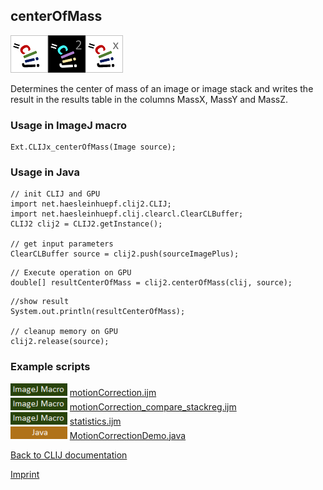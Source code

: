 ## centerOfMass
![Image](images/mini_clij1_logo.png)![Image](images/mini_clij2_logo.png)![Image](images/mini_clijx_logo.png)

Determines the center of mass of an image or image stack and writes the result in the results table
in the columns MassX, MassY and MassZ.

### Usage in ImageJ macro
```
Ext.CLIJx_centerOfMass(Image source);
```


### Usage in Java
```
// init CLIJ and GPU
import net.haesleinhuepf.clij2.CLIJ;
import net.haesleinhuepf.clij.clearcl.ClearCLBuffer;
CLIJ2 clij2 = CLIJ2.getInstance();

// get input parameters
ClearCLBuffer source = clij2.push(sourceImagePlus);
```

```
// Execute operation on GPU
double[] resultCenterOfMass = clij2.centerOfMass(clij, source);
```

```
//show result
System.out.println(resultCenterOfMass);

// cleanup memory on GPU
clij2.release(source);
```




### Example scripts
<a href="https://github.com/clij/clij-advanced-filters/blob/master/src/main/macro/"><img src="images/language_macro.png" height="20"/></a> [motionCorrection.ijm](https://github.com/clij/clij-advanced-filters/blob/master/src/main/macro/motionCorrection.ijm)  
<a href="https://github.com/clij/clij-advanced-filters/blob/master/src/main/macro/"><img src="images/language_macro.png" height="20"/></a> [motionCorrection_compare_stackreg.ijm](https://github.com/clij/clij-advanced-filters/blob/master/src/main/macro/motionCorrection_compare_stackreg.ijm)  
<a href="https://github.com/clij/clij-advanced-filters/blob/master/src/main/macro/"><img src="images/language_macro.png" height="20"/></a> [statistics.ijm](https://github.com/clij/clij-advanced-filters/blob/master/src/main/macro/statistics.ijm)  
<a href="https://github.com/clij/clij-docs/blob/master/src/main/java/net/haesleinhuepf/clij/examples/"><img src="images/language_java.png" height="20"/></a> [MotionCorrectionDemo.java](https://github.com/clij/clij-docs/blob/master/src/main/java/net/haesleinhuepf/clij/examples/MotionCorrectionDemo.java)  


[Back to CLIJ documentation](https://clij.github.io/)

[Imprint](https://clij.github.io/imprint)
